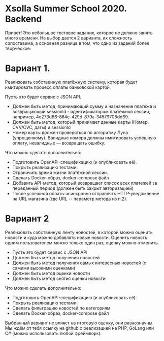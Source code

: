 # Xsolla Summer School 2020. Backend
Привет!
Это небольшое тестовое задание, которое не должно занять много времени.
На выбор дается 2 варианта, их сложность сопоставима, а основная разница в том, что одно из заданий более творческое:

# Вариант 1.
Реализовать собственную платёжную систему, которая будет имитировать процесс оплаты банковской картой.

Пусть это будет сервис с JSON API.
- Должен быть метод, принимающий сумму и назначение платежа и возвращающий sessionId - идентификатором платёжной сессии, например, 4e273d86-864c-429d-879a-34579708dd69.
- Должен быть метод, который принимает данные карты (Номер, CVV/CVC, даты) и sessionId
- Номер карты должен проверяться по алгоритму Луна (упрощенному). Валидные номера должны имитировать успешную оплату, невалидные — возвращать ошибку.

Что можно сделать дополнительно:
- Подготовить OpenAPI-спецификацию (и опубликовать её).
- Покрыть реализацию тестами.
- Ограничить время жизни платёжной сессии.
- Сделать Docker-образ, docker-compose файл
- Добавить API-метод, который возвращает список всех платежей за переданный период (должен быть закрыт авторизацией)
- После успешной оплаты асинхронно отправлять HTTP-уведомление на URL магазина (где URL -- параметр метода из п.2).

# Вариант 2

Реализовать собственную ленту новостей, в которой можно оценить новости и куда можно добавлять новые новости.
Оценить новость одним пользователем можно только один раз, оценку можно отменить.
- Пусть это будет сервис с JSON API
- Должен быть метод получения новостей
- Должен быть метод получения самых интересных новостей (с самими высокими оценками)
- Должен быть метод оценки новости
- Должен быть метод снятия оценки новости

Что можно сделать дополнительно:
- Подготовить OpenAPI-спецификацию (и опубликовать её).
- Покрыть реализацию тестами.
- Сделать фильтрацию новостей по категориям
- Сделать Docker-образ, docker-compose файл

Выбранный вариант не влияет на итоговую оценку, они равнозначны.
Мы ждём от тебя ссылку на github с реализацией на PHP, GoLang или C# (можно использовать любой фреймворк).
